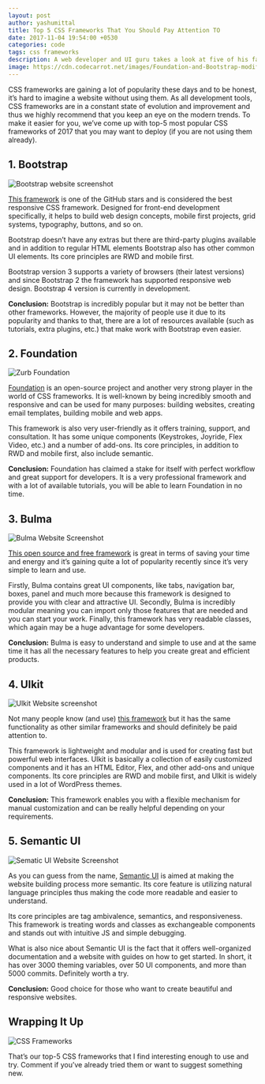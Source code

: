 ```yaml
---
layout: post
author: yashumittal
title: Top 5 CSS Frameworks That You Should Pay Attention TO
date: 2017-11-04 19:54:00 +0530
categories: code
tags: css frameworks
description: A web developer and UI guru takes a look at five of his favorite CSS frameworks, and gives the corresponding HTML, CSS, and JavaScript to create awesome UIs.
image: https://cdn.codecarrot.net/images/Foundation-and-Bootstrap-modified.png
---
```


CSS frameworks are gaining a lot of popularity these days and to be honest, it’s hard to imagine a website without using them. As all development tools, CSS frameworks are in a constant state of evolution and improvement and thus we highly recommend that you keep an eye on the modern trends. To make it easier for you, we’ve come up with top-5 most popular CSS frameworks of 2017 that you may want to deploy (if you are not using them already).

## 1. Bootstrap

![Bootstrap website screenshot](https://cdn.codecarrot.net/images/bootstrap-website-screenshot.png)

[This framework](//getbootstrap.com/) is one of the GitHub stars and is considered the best responsive CSS framework. Designed for front-end development specifically, it helps to build web design concepts, mobile first projects, grid systems, typography, buttons, and so on.

Bootstrap doesn’t have any extras but there are third-party plugins available and in addition to regular HTML elements Bootstrap also has other common UI elements. Its core principles are RWD and mobile first.

Bootstrap version 3 supports a variety of browsers (their latest versions) and since Bootstrap 2 the framework has supported responsive web design. Bootstrap 4 version is currently in development.

**Conclusion:** Bootstrap is incredibly popular but it may not be better than other frameworks. However, the majority of people use it due to its popularity and thanks to that, there are a lot of resources available (such as tutorials, extra plugins, etc.) that make work with Bootstrap even easier.

## 2. Foundation

![Zurb Foundation](https://cdn.codecarrot.net/images/zurb-foundation-website-screenshot.png)

[Foundation](//foundation.zurb.com/) is an open-source project and another very strong player in the world of CSS frameworks. It is well-known by being incredibly smooth and responsive and can be used for many purposes: building websites, creating email templates, building mobile and web apps.

This framework is also very user-friendly as it offers training, support, and consultation. It has some unique components (Keystrokes, Joyride, Flex Video, etc.) and a number of add-ons. Its core principles, in addition to RWD and mobile first, also include semantic.

**Conclusion:** Foundation has claimed a stake for itself with perfect workflow and great support for developers. It is a very professional framework and with a lot of available tutorials, you will be able to learn Foundation in no time.

## 3. Bulma

![Bulma Website Screenshot](https://cdn.codecarrot.net/images/bulma-website-screenshot.png)

[This open source and free framework](//bulma.io/) is great in terms of saving your time and energy and it’s gaining quite a lot of popularity recently since it’s very simple to learn and use.

Firstly, Bulma contains great UI components, like tabs, navigation bar, boxes, panel and much more because this framework is designed to provide you with clear and attractive UI. Secondly, Bulma is incredibly modular meaning you can import only those features that are needed and you can start your work. Finally, this framework has very readable classes, which again may be a huge advantage for some developers.

**Conclusion:** Bulma is easy to understand and simple to use and at the same time it has all the necessary features to help you create great and efficient products.

## 4. Ulkit

![Ulkit Website screenshot](https://cdn.codecarrot.net/images/ulkit-website-screenshot.png)

Not many people know (and use) [this framework](//getuikit.com/) but it has the same functionality as other similar frameworks and should definitely be paid attention to.

This framework is lightweight and modular and is used for creating fast but powerful web interfaces. Ulkit is basically a collection of easily customized components and it has an HTML Editor, Flex, and other add-ons and unique components. Its core principles are RWD and mobile first, and Ulkit is widely used in a lot of WordPress themes.

**Conclusion:** This framework enables you with a flexible mechanism for manual customization and can be really helpful depending on your requirements.

## 5. Semantic UI

![Sematic UI Website Screenshot](https://cdn.codecarrot.net/images/sematic-website-screenshot.png)

As you can guess from the name, [Semantic UI](//semantic-ui.com/) is aimed at making the website building process more semantic. Its core feature is utilizing natural language principles thus making the code more readable and easier to understand.

Its core principles are tag ambivalence, semantics, and responsiveness. This framework is treating words and classes as exchangeable components and stands out with intuitive JS and simple debugging.

What is also nice about Semantic UI is the fact that it offers well-organized documentation and a website with guides on how to get started. In short, it has over 3000 theming variables, over 50 UI components, and more than 5000 commits. Definitely worth a try.

**Conclusion:** Good choice for those who want to create beautiful and responsive websites.

## Wrapping It Up

![CSS Frameworks](https://cdn.codecarrot.net/images/css-framework-nfographic.png)

That’s our top-5 CSS frameworks that I find interesting enough to use and try. Comment if you’ve already tried them or want to suggest something new.
